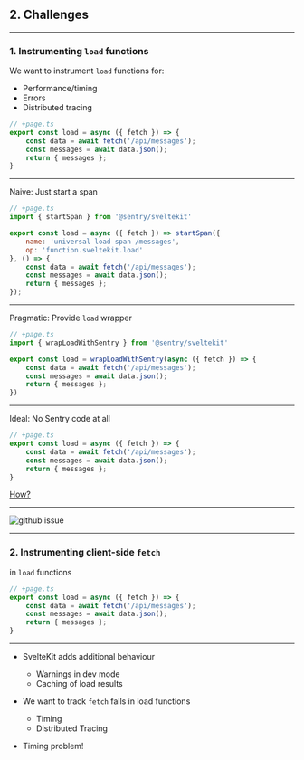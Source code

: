 ## 2. Challenges

---

### 1. Instrumenting `load` functions

We want to instrument `load` functions for:
- Performance/timing
- Errors
- Distributed tracing

```js []
// +page.ts
export const load = async ({ fetch }) => {
    const data = await fetch('/api/messages');
    const messages = await data.json();
    return { messages };
}
```
<!-- .element: class="fragment" -->

---
Naive: Just start a span

```js [8-10|2|4-7,11]
// +page.ts
import { startSpan } from '@sentry/sveltekit'

export const load = async ({ fetch }) => startSpan({
    name: 'universal load span /messages',
    op: 'function.sveltekit.load'
}, () => {
    const data = await fetch('/api/messages');
    const messages = await data.json();
    return { messages };
});
```

---
Pragmatic: Provide `load` wrapper

```js [5-7|2|4,8]
// +page.ts
import { wrapLoadWithSentry } from '@sentry/sveltekit'

export const load = wrapLoadWithSentry(async ({ fetch }) => {
    const data = await fetch('/api/messages');
    const messages = await data.json();
    return { messages };
})
```

---

Ideal: No Sentry code at all

```js []
// +page.ts
export const load = async ({ fetch }) => {
    const data = await fetch('/api/messages');
    const messages = await data.json();
    return { messages };
}
```

[How?](https://github.com/getsentry/sentry-javascript/blob/66333e694207ba544e852679833bd40be4cc3e17/packages/sveltekit/src/vite/sentryVitePlugins.ts#L78)

---

<img src="/load-waterfall.png" alt="github issue" class="border-gray-500 border-[1px]" />

---

### 2. Instrumenting client-side `fetch`

in `load` functions


```js [2]
// +page.ts
export const load = async ({ fetch }) => {
    const data = await fetch('/api/messages');
    const messages = await data.json();
    return { messages };
}
```

---

- SvelteKit adds additional behaviour
  - Warnings in dev mode
  - Caching of load results
  
- We want to track `fetch` falls in load functions
  - Timing
  - Distributed Tracing


- Timing problem!


